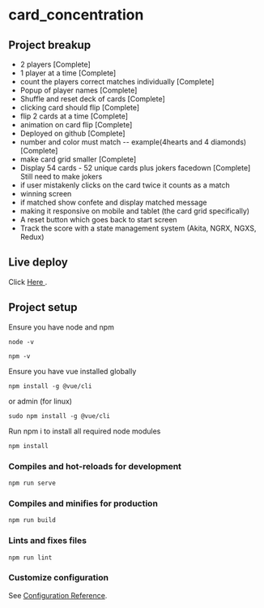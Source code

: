# card_concentration

## Project breakup
- 2 players [Complete]
- 1 player at a time [Complete]
- count the players correct matches individually [Complete]
- Popup of player names [Complete]
- Shuffle and reset deck of cards [Complete]
- clicking card should flip [Complete]
- flip 2 cards at a time [Complete]
- animation on card flip [Complete]
- Deployed on github [Complete]
- number and color must match -- example(4hearts and 4 diamonds) [Complete]
- make card grid smaller [Complete]
- Display 54 cards - 52 unique cards plus jokers facedown [Complete] Still need to make jokers
- if user mistakenly clicks on the card twice it counts as a match
- winning screen
- if matched show confete and display matched message
- making it responsive on mobile and tablet (the card grid specifically)
- A reset button which goes back to start screen
- Track the score with a state management system (Akita, NGRX, NGXS, Redux)

## Live deploy
Click [Here ](https://chadh28.github.io/Card-Concentration/#/).

## Project setup
Ensure you have node and npm
```
node -v
```
```
npm -v
```

Ensure you have vue installed globally
```
npm install -g @vue/cli
```
or admin (for linux)
```
sudo npm install -g @vue/cli
```

Run npm i to install all required node modules
```
npm install
```

### Compiles and hot-reloads for development
```
npm run serve
```

### Compiles and minifies for production
```
npm run build
```

### Lints and fixes files
```
npm run lint
```

### Customize configuration
See [Configuration Reference](https://cli.vuejs.org/config/).
